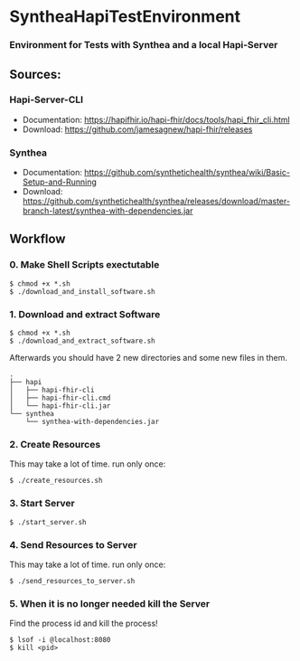 # SyntheaHapiTestEnvironment
### Environment for Tests with Synthea and a local Hapi-Server

## Sources:

### Hapi-Server-CLI
  - Documentation: https://hapifhir.io/hapi-fhir/docs/tools/hapi_fhir_cli.html  
  - Download: https://github.com/jamesagnew/hapi-fhir/releases

### Synthea
  - Documentation: https://github.com/synthetichealth/synthea/wiki/Basic-Setup-and-Running  
  - Download: https://github.com/synthetichealth/synthea/releases/download/master-branch-latest/synthea-with-dependencies.jar


## Workflow

### 0. Make Shell Scripts exectutable 
```
$ chmod +x *.sh
$ ./download_and_install_software.sh
```

### 1. Download and extract Software
```
$ chmod +x *.sh
$ ./download_and_extract_software.sh
```
Afterwards you should have 2 new directories and some new files in them.    
```
.
├── hapi
│   ├── hapi-fhir-cli
│   ├── hapi-fhir-cli.cmd
│   └── hapi-fhir-cli.jar
└── synthea
    └── synthea-with-dependencies.jar
```

### 2. Create Resources
This may take a lot of time.
run only once:  
```
$ ./create_resources.sh
```

### 3. Start Server
```
$ ./start_server.sh
```

### 4. Send Resources to Server
This may take a lot of time.
run only once:  
```
$ ./send_resources_to_server.sh
```

### 5. When it is no longer needed kill the Server
Find the process id and kill the process!  
```
$ lsof -i @localhost:8080
$ kill <pid>
```
